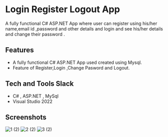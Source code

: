 # Login Register Logout App 

A fully functional C# ASP.NET App where user can register using his/her name,email id ,password and other details and login and see his/her details and change their password .


## Features

- A fully functional C# ASP.NET App used created using Mysql.
- Feature of Register,Login ,Change Pasword and Logout.
  



## Tech and Tools Slack

- C# , ASP.NET , MySql 
- Visual Studio 2022
## Screenshots

![1 (2)](https://github.com/ansarynaim/CRUD_ASP_APP_STORED_PROCEDURE/assets/42023583/28cd57f9-3655-453c-897c-0c3e951a1e28)
![2 (2)](https://github.com/ansarynaim/CRUD_ASP_APP_STORED_PROCEDURE/assets/42023583/dffd3874-84e5-45ea-b692-2669ceff2e35)
![3 (2)](https://github.com/ansarynaim/CRUD_ASP_APP_STORED_PROCEDURE/assets/42023583/38995005-146c-444c-bd49-86995a2249a9)

